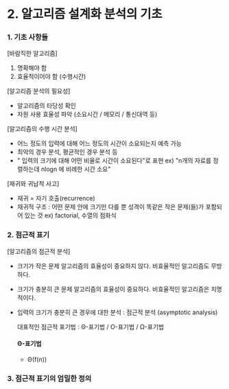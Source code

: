 # 2. 알고리즘 설계화 분석의 기초

### 1. 기초 사항들

[바람직한 알고리즘]
1. 명확해야 함
2. 효율적이어야 함 (수행시간)

[알고리즘 분석의 필요성]
- 알고리즘의 타당성 확인
- 자원 사용 효율성 파악 (소요시간 / 메모리 / 통신대역 등)

[알고리즘의 수행 시간 분석]
- 어느 정도의 입력에 대해 어느 정도의 시간이 소요되는지 예측 가능
- 최악의 경우 분석, 평균적인 경우 분석 등
- " 입력의 크기에 대해 어떤 비율로 시간이 소요된다"로 표현
  ex) "n개의 자료를 정렬하는데 nlogn 에 비례한 시간 소요"

[재귀와 귀납적 사고]  
- 재귀 = 자기 호출(recurrence)
- 재귀적 구조 
  : 어떤 문제 안에 크기만 다를 뿐 성격이 똑같은 작은 문제(들)가 포함되어 있는 것
  ex) factorial, 수열의 점화식


### 2. 점근적 표기
[알고리즘의 점근적 분석]
- 크기가 작은 문제
  알고리즘의 효율성이 중요하지 않다.
  비효율적인 알고리즘도 무방하다.

- 크기가 충분히 큰 문제
  알고리즘의 효율성이 중요하다.
  비효율적인 알고리즘은 치명적이다.

- 입력의 크기가 충분히 큰 경우에 대한 분석 : 점근적 분석 (asymptotic analysis)
  
  대표적인 점근적 표기법 : Θ-표기법 / Ο-표기법 / Ω-표기법

  #### Θ-표기법 
  - Θ(f(n))


### 3. 점근적 표기의 엄밀한 정의